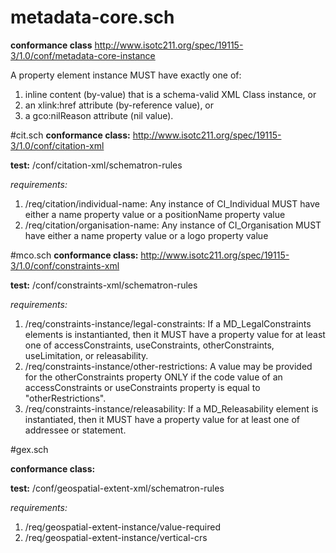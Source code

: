 # metadata-core.sch
**conformance class** http://www.isotc211.org/spec/19115-3/1.0/conf/metadata-core-instance

A property element instance MUST have exactly one of:

1. inline content (by-value) that is a schema-valid XML Class instance, or 
1. an xlink:href attribute (by-reference value), or 
1. a gco:nilReason attribute (nil value). 


#cit.sch
**conformance class:**  http://www.isotc211.org/spec/19115-3/1.0/conf/citation-xml

**test:** /conf/citation-xml/schematron-rules

*requirements:* 

1. /req/citation/individual-name: 
Any instance of CI_Individual MUST have either a name property value or a positionName property value
2. /req/citation/organisation-name: 
Any instance of CI_Organisation MUST have either a name property value or a logo property value

#mco.sch
**conformance class:**  http://www.isotc211.org/spec/19115-3/1.0/conf/constraints-xml

**test:** /conf/constraints-xml/schematron-rules

*requirements:*

1. /req/constraints-instance/legal-constraints: If a MD_LegalConstraints elements is instantianted, then it MUST have a property value for at least one of accessConstraints, useConstraints, otherConstraints, useLimitation, or releasability.
1. /req/constraints-instance/other-restrictions: A value may be provided for the otherConstraints property ONLY if the code value of an accessConstraints or useConstraints property is equal to "otherRestrictions".
1. /req/constraints-instance/releasability: If a MD_Releasability element is instantiated, then it MUST have a property value for at least one of addressee or statement.

#gex.sch

**conformance class:** 

**test:** /conf/geospatial-extent-xml/schematron-rules

*requirements:*

1. /req/geospatial-extent-instance/value-required
1. /req/geospatial-extent-instance/vertical-crs
